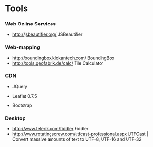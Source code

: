 Tools
=====

### Web Online Services

* http://jsbeautifier.org/ JSBeautifier
  

  
### Web-mapping

* http://boundingbox.klokantech.com/ BoundingBox
* http://tools.geofabrik.de/calc/ Tile Calculator
  

### CDN

* JQuery

<script src="//code.jquery.com/jquery-1.11.3.min.js"></script>
<script src="//code.jquery.com/jquery-migrate-1.2.1.min.js"></script>

* Leaflet 0.7.5

<link rel="stylesheet" href="cdn.leafletjs.com/leaflet-0.7.5/leaflet.css" />
<script src="http://cdn.leafletjs.com/leaflet-0.7.5/leaflet.js"></script>

* Bootstrap 

<!-- Latest compiled and minified CSS -->
<link rel="stylesheet" href="https://maxcdn.bootstrapcdn.com/bootstrap/3.3.5/css/bootstrap.min.css">
<!-- Optional theme -->
<link rel="stylesheet" href="https://maxcdn.bootstrapcdn.com/bootstrap/3.3.5/css/bootstrap-theme.min.css">
<!-- Latest compiled and minified JavaScript -->
<script src="https://maxcdn.bootstrapcdn.com/bootstrap/3.3.5/js/bootstrap.min.js"></script>
  
  
  
  
### Desktop

* http://www.telerik.com/fiddler Fiddler
* http://www.rotatingscrew.com/utfcast-professional.aspx UTFCast | Convert massive amounts of text to UTF-8, UTF-16 and UTF-32





